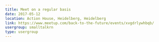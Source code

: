 ```yaml
---
title: Meet on a regular basis
date: 2017-05-12
location: Action House, Heidelberg, Heidelberg
link: https://www.meetup.com/back-to-the-future/events/xvgdrlywhbqb/
usergroup: smalltalkrn
type: usergroup
---
```

